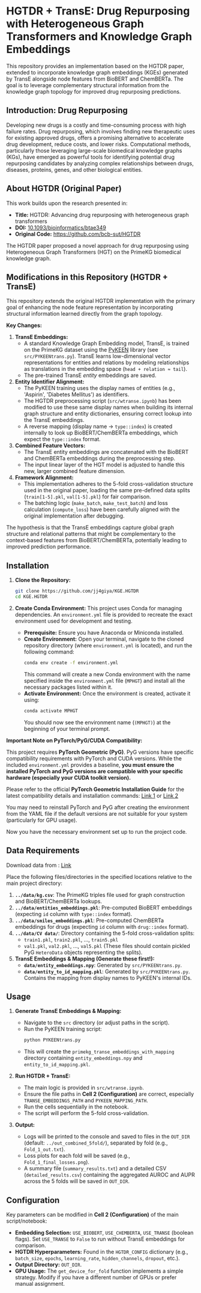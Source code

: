 # HGTDR + TransE: Drug Repurposing with Heterogeneous Graph Transformers and Knowledge Graph Embeddings

This repository provides an implementation based on the HGTDR paper, extended to incorporate knowledge graph embeddings (KGEs) generated by TransE alongside node features from BioBERT and ChemBERTa. The goal is to leverage complementary structural information from the knowledge graph topology for improved drug repurposing predictions.

## Introduction: Drug Repurposing

Developing new drugs is a costly and time-consuming process with high failure rates. Drug repurposing, which involves finding new therapeutic uses for existing approved drugs, offers a promising alternative to accelerate drug development, reduce costs, and lower risks. Computational methods, particularly those leveraging large-scale biomedical knowledge graphs (KGs), have emerged as powerful tools for identifying potential drug repurposing candidates by analyzing complex relationships between drugs, diseases, proteins, genes, and other biological entities.

## About HGTDR (Original Paper)

This work builds upon the research presented in:

*   **Title:** HGTDR: Advancing drug repurposing with heterogeneous graph transformers
*   **DOI:** [10.1093/bioinformatics/btae349](https://doi.org/10.1093/bioinformatics/btae349)
*   **Original Code:** https://github.com/bcb-sut/HGTDR

The HGTDR paper proposed a novel approach for drug repurposing using Heterogeneous Graph Transformers (HGT) on the PrimeKG biomedical knowledge graph.

## Modifications in this Repository (HGTDR + TransE)

This repository extends the original HGTDR implementation with the primary goal of enhancing the node feature representation by incorporating structural information learned directly from the graph topology.

**Key Changes:**

1.  **TransE Embeddings:**
    *   A standard Knowledge Graph Embedding model, TransE, is trained on the PrimeKG dataset using the [PyKEEN](https://github.com/pykeen/pykeen) library (see `src/PYKEENtrans.py`). TransE learns low-dimensional vector representations for entities and relations by modeling relationships as translations in the embedding space (`head + relation ≈ tail`).
    *   The pre-trained TransE *entity* embeddings are saved.
2.  **Entity Identifier Alignment:**
    *   The PyKEEN training uses the display names of entities (e.g., 'Aspirin', 'Diabetes Mellitus') as identifiers.
    *   The HGTDR preprocessing script (`src/wtranse.ipynb`) has been modified to use these same display names when building its internal graph structure and entity dictionaries, ensuring correct lookup into the TransE embeddings. 
    *   A reverse mapping (display name -> `type::index`) is created internally to look up BioBERT/ChemBERTa embeddings, which expect the `type::index` format.
3.  **Combined Feature Vectors:**
    *   The TransE entity embeddings are concatenated with the BioBERT and ChemBERTa embeddings during the preprocessing step.
    *   The input linear layer of the HGT model is adjusted to handle this new, larger combined feature dimension.
4.  **Framework Alignment:**
    *   This implementation adheres to the 5-fold cross-validation structure used in the original paper, loading the same pre-defined data splits (`train[1-5].pkl`, `val[1-5].pkl`) for fair comparison.
    *   The batching logic (`make_batch`, `make_test_batch`) and loss calculation (`compute_loss`) have been carefully aligned with the original implementation after debugging.

The hypothesis is that the TransE embeddings capture global graph structure and relational patterns that might be complementary to the context-based features from BioBERT/ChemBERTa, potentially leading to improved prediction performance.

## Installation

1.  **Clone the Repository:**
    ```bash
    git clone https://github.com/jj4giya/KGE.HGTDR
    cd KGE.HGTDR
    ```

2.  **Create Conda Environment:**
    This project uses Conda for managing dependencies. An `environment.yml` file is provided to recreate the exact environment used for development and testing.
    *   **Prerequisite:** Ensure you have Anaconda or Miniconda installed.
    *   **Create Environment:** Open your terminal, navigate to the cloned repository directory (where `environment.yml` is located), and run the following command:
        ```bash
        conda env create -f environment.yml
        ```
        This command will create a new Conda environment with the name specified inside the `environment.yml` file (`MPHGT`) and install all the necessary packages listed within it.
    *   **Activate Environment:** Once the environment is created, activate it using:
        ```bash
        conda activate MPHGT
        ```
        You should now see the environment name (`(MPHGT)`) at the beginning of your terminal prompt.

**Important Note on PyTorch/PyG/CUDA Compatibility:**

This project requires **PyTorch Geometric (PyG)**. PyG versions have specific compatibility requirements with PyTorch and CUDA versions. While the included `environment.yml` provides a baseline, **you must ensure the installed PyTorch and PyG versions are compatible with your specific hardware (especially your CUDA toolkit version).**

Please refer to the official **PyTorch Geometric Installation Guide** for the latest compatibility details and installation commands:
[Link 1](https://pytorch-geometric.readthedocs.io/en/latest/install/installation.html)
or
[Link 2](https://pytorch-geometric.com/whl/)

You may need to reinstall PyTorch and PyG after creating the environment from the YAML file if the default versions are not suitable for your system (particularly for GPU usage).

Now you have the necessary environment set up to run the project code.

## Data Requirements

Download data from : [Link](https://dml.ir/HGTDR_data)

Place the following files/directories in the specified locations relative to the main project directory:

1.  **`../data/kg.csv`**: The PrimeKG triples file used for graph construction and BioBERT/ChemBERTa lookups.
2.  **`../data/entities_embeddings.pkl`**: Pre-computed BioBERT embeddings (expecting `id` column with `type::index` format).
3.  **`../data/smiles_embeddings.pkl`**: Pre-computed ChemBERTa embeddings for drugs (expecting `id` column with `drug::index` format).
4.  **`../data/CV data/`**: Directory containing the 5-fold cross-validation splits:
    *   `train1.pkl`, `train2.pkl`, ..., `train5.pkl`
    *   `val1.pkl`, `val2.pkl`, ..., `val5.pkl`
    (These files should contain pickled PyG `HeteroData` objects representing the splits).
5.  **TransE Embeddings & Mapping (Generate these first!):**
    *   **`data/entity_embeddings.npy`**: Generated by `src/PYKEENtrans.py`.
    *   **`data/entity_to_id_mapping.pkl`**: Generated by `src/PYKEENtrans.py`. Contains the mapping from display names to PyKEEN's internal IDs.

## Usage

1.  **Generate TransE Embeddings & Mapping:**
    *   Navigate to the `src` directory (or adjust paths in the script).
    *   Run the PyKEEN training script:
        ```bash
        python PYKEENtrans.py
        ```
    *   This will create the `primekg_transe_embeddings_with_mapping` directory containing `entity_embeddings.npy` and `entity_to_id_mapping.pkl`.

2.  **Run HGTDR + TransE:**
    *   The main logic is provided in `src/wtranse.ipynb`.
    *   Ensure the file paths in **Cell 2 (Configuration)** are correct, especially `TRANSE_EMBEDDINGS_PATH` and `PYKEEN_MAPPING_PATH`.
    *   Run the cells sequentially in the notebook.
    *   The script will perform the 5-fold cross-validation.

3.  **Output:**
    *   Logs will be printed to the console and saved to files in the `OUT_DIR` (default: `../out_combined_5fold/`), separated by fold (e.g., `Fold_1_out.txt`).
    *   Loss plots for each fold will be saved (e.g., `Fold_1_final_losses.png`).
    *   A summary file (`summary_results.txt`) and a detailed CSV (`detailed_results.csv`) containing the aggregated AUROC and AUPR across the 5 folds will be saved in `OUT_DIR`.

## Configuration

Key parameters can be modified in **Cell 2 (Configuration)** of the main script/notebook:

*   **Embedding Selection:** `USE_BIOBERT`, `USE_CHEMBERTA`, `USE_TRANSE` (boolean flags). Set `USE_TRANSE` to `False` to run without TransE embeddings for comparison.
*   **HGTDR Hyperparameters:** Found in the `HGTDR_CONFIG` dictionary (e.g., `batch_size`, `epochs`, `learning_rate`, `hidden_channels`, `dropout`, etc.).
*   **Output Directory:** `OUT_DIR`.
*   **GPU Usage:** The `get_device_for_fold` function implements a simple strategy. Modify if you have a different number of GPUs or prefer manual assignment.

